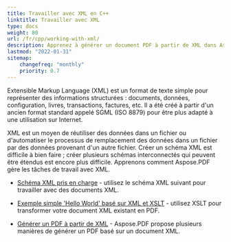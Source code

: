 ```yaml
---
title: Travailler avec XML en C++
linktitle: Travailler avec XML
type: docs
weight: 80
url: /fr/cpp/working-with-xml/
description: Apprenez à générer un document PDF à partir de XML dans Aspose.PDF pour C++
lastmod: "2022-01-31"
sitemap:
    changefreq: "monthly"
    priority: 0.7
---
```


Extensible Markup Language (XML) est un format de texte simple pour représenter des informations structurées : documents, données, configuration, livres, transactions, factures, etc. Il a été créé à partir d'un ancien format standard appelé SGML (ISO 8879) pour être plus adapté à une utilisation sur Internet.

XML est un moyen de réutiliser des données dans un fichier ou d'automatiser le processus de remplacement des données dans un fichier par des données provenant d'un autre fichier. Créer un schéma XML est difficile à bien faire ; créer plusieurs schémas interconnectés qui peuvent être étendus est encore plus difficile. Apprenons comment Aspose.PDF gère les tâches de travail avec XML.

- [Schéma XML pris en charge](/pdf/fr/cpp/supported-xml-schema/) - utilisez le schéma XML suivant pour travailler avec des documents XML.

- [Exemple simple 'Hello World' basé sur XML et XSLT](/pdf/fr/cpp/create-a-hello-world-pdf-document-through-xml-and-xslt/) - utilisez XSLT pour transformer votre document XML existant en PDF.
- [Générer un PDF à partir de XML](/pdf/fr/cpp/generate-pdf-from-xml/) - Aspose.PDF propose plusieurs manières de générer un PDF basé sur un document XML.